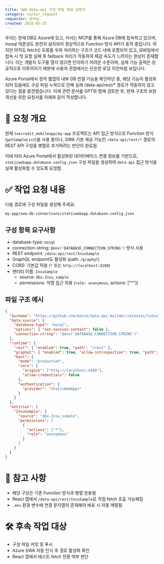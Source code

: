 ```yaml
---
title: SWA data-api 구성 파일 생성 요청서
category: cursor_request
requester: 유비님
created: 2025-05-15
---
```

우리는 현재 DB도 Azure에 있고, 커서는 MCP를 통해 Azure DB에 접속하고 있으며, mssql 의존성도 완전히 설치되어 정상적으로 Function 방식 API가 동작 중입니다. 하지만 아직도 fetch() 오류를 우회 처리하는 구조가 코드 내에 포함되어 있고, 모바일에서 접속 시 첫 요청 실패 후 fallback 처리가 작동하여 체감 속도가 느려지는 현상이 존재합니다. 이는 개발자 도구를 열지 않으면 인지하기 어려운 수준이며, 실제 기능 출력은 성공적으로 이루어지기 때문에 사용자 관점에서는 단순한 로딩 지연처럼 보입니다.

Azure Portal에서 정적 웹앱의 내부 DB 연결 기능을 확인하던 중, 해당 기능이 활성화되어 있음에도 구성 파일 누락으로 인해 실제 /data-api/rest/* 경로가 작동하지 않고 있다는 점을 발견했습니다. 이에 관련 문서를 GPT와 함께 검토한 후, 현재 구조의 보완 개선을 위한 요청서를 아래와 같이 작성합니다.

# 🧭 요청 개요

현재 `taxcredit_mobileapp/my-app` 프로젝트는 API 접근 방식으로 Function 방식(`getSampleList`)을 사용 중이나, SWA 기본 제공 기능인 `/data-api/rest/*` 경로의 REST API 구성을 병렬로 추가하려는 판단이 완료됨.

이에 따라 Azure Portal에서 활성화된 데이터베이스 연결 정보를 기반으로, `staticwebapp.database.config.json` 구성 파일을 생성하여 `data-api` 접근 방식을 실제 활성화할 수 있도록 요청함.


# ✅ 작업 요청 내용

다음 경로에 구성 파일을 생성해 주세요:
```
my-app/swa-db-connections/staticwebapp.database.config.json
```

## 구성 항목 요구사항
- database-type: `mssql`
- connection-string: `@env('DATABASE_CONNECTION_STRING')` 방식 사용
- REST endpoint: `/data-api/rest/InsuSample`
- GraphQL endpoint도 활성화 (path: `/graphql`)
- CORS: 기본값 허용 (`*` 또는 `http://localhost:4280`)
- 엔터티 이름: `InsuSample`
  - source: `dbo.Insu_sample`
  - permissions: 익명 접근 허용 (`role: anonymous`, actions: ["*"])

## 파일 구조 예시
```json
{
  "$schema": "https://github.com/Azure/data-api-builder/releases/latest/download/dab.draft.schema.json",
  "data-source": {
    "database-type": "mssql",
    "options": { "set-session-context": false },
    "connection-string": "@env('DATABASE_CONNECTION_STRING')"
  },
  "runtime": {
    "rest": { "enabled": true, "path": "/rest" },
    "graphql": { "enabled": true, "allow-introspection": true, "path": "/graphql" },
    "host": {
      "mode": "production",
      "cors": {
        "origins": ["http://localhost:4280"],
        "allow-credentials": false
      },
      "authentication": {
        "provider": "StaticWebApps"
      }
    }
  },
  "entities": {
    "InsuSample": {
      "source": "dbo.Insu_sample",
      "permissions": [
        {
          "actions": ["*"],
          "role": "anonymous"
        }
      ]
    }
  }
}
```


# 📎 참고 사항
- 해당 구성은 기존 Function 방식과 병렬 운용됨
- React 앱에서 `/data-api/rest/InsuSample`로 직접 fetch 호출 가능해짐
- `.env` 환경 변수에 연결 문자열이 존재해야 배포 시 자동 매핑됨


# 🛠️ 후속 작업 대상
- 구성 파일 커밋 및 푸시
- Azure SWA 자동 인식 후 경로 활성화 확인
- React 앱에서 테스트 fetch 전환 여부 판단
